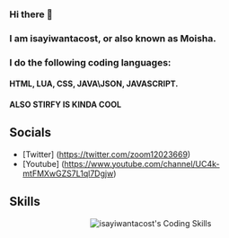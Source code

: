 ### Hi there 👋

### I am isayiwantacost, or also known as Moisha.
### I do the following coding languages:
#### HTML, LUA, CSS, JAVA\JSON, JAVASCRIPT.

#### ALSO STIRFY IS KINDA COOL

## Socials

- [Twitter] (https://twitter.com/zoom12023669)
- [Youtube] (https://www.youtube.com/channel/UC4k-mtFMXwGZS7L1ql7Dgjw)

## Skills

<center>
  <img src="(https://skillicons.dev/icons?i=js,html,css,lua)](https://skillicons.dev)" alt="isayiwantacost's Coding Skills"/>
  </center>
